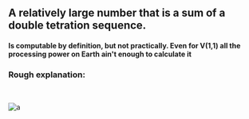 ## A relatively large number that is a sum of a double tetration sequence.
#### Is computable by definition, but not practically. Even for V(1,1) all the processing power on Earth ain't enough to calculate it
### Rough explanation: 
<br>

![a](https://i.ibb.co/98Nzmfx/WINWORD-Rd-L30-Xo52-C.png)
<br>

